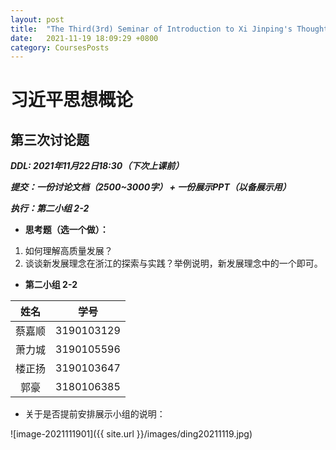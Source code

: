 ```yaml
---
layout: post
title:  "The Third(3rd) Seminar of Introduction to Xi Jinping's Thought"
date:   2021-11-19 18:09:29 +0800
category: CoursesPosts
---
```




# 习近平思想概论

## 第三次讨论题

***DDL: 2021年11月22日18:30（下次上课前）***

***提交：一份讨论文档（2500~3000字） + 一份展示PPT（以备展示用）***

***执行：第二小组 2-2***

- **思考题（选一个做）：**

1. 如何理解高质量发展？
2. 谈谈新发展理念在浙江的探索与实践？举例说明，新发展理念中的一个即可。

- **第二小组 2-2**

|姓名|学号|
|:-----:|:-----:|
|蔡嘉顺|3190103129|
|萧力城|3190105596|
|楼正扬|3190103647|
|郭豪|3180106385|

- 关于是否提前安排展示小组的说明：

![image-2021111901]({{ site.url }}/images/ding20211119.jpg)
